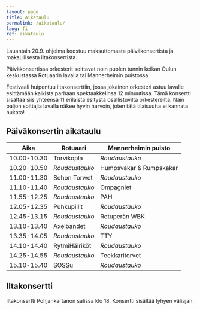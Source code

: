 ```yaml
---
layout: page
title: Aikataulu
permalink: /aikataulu/
lang: fi
ref: aikataulu
---
```

Lauantain 20.9. ohjelma koostuu maksuttomasta päiväkonsertista ja maksullisesta iltakonsertista.

Päiväkonsertissa orkesterit soittavat noin puolen tunnin keikan Oulun keskustassa Rotuaarin lavalla tai Mannerheimin puistossa.

Festivaali huipentuu iltakonserttiin, jossa jokainen orkesteri astuu lavalle esittämään
kaikista parhaan spektaakkelinsa 12 minuutissa. Tämä konsertti sisältää siis yhteensä 11 erilaista esitystä osallistuvilta orkestereilta. Näin paljon soittajia lavalla näkee hyvin harvoin, joten tätä tilaisuutta ei kannata hukata!

## Päiväkonsertin aikataulu

|Aika               | Rotuaari    | Mannerheimin puisto |
| ----              | ----------- | -----------         |
| 10.00-10.30       | Torvikopla          | *Roudaustauko*      |
| 10.20-10.50       | *Roudaustauko*        | Humpsvakar & Rumpskakar |
| 11.00-11.30       | Sohon Torwet    | *Roudaustauko*   |
| 11.10-11.40       | *Roudaustauko*        | Ompagniet |
| 11.55-12.25       | *Roudaustauko*        | PAH |
| 12.05-12.35       | Puhkupillit       | *Roudaustauko*  |
| 12.45-13.15       | *Roudaustauko*   | Retuperän WBK |
| 13.10-13.40       | Axelbandet       | *Roudaustauko* |
| 13.35-14.05       | *Roudaustauko*   | TTY |
| 14.10-14.40       | RytmiHäiriköt       | *Roudaustauko*  |
| 14.25-14.55       | *Roudaustauko*     | Teekkaritorvet |
| 15.10-15.40       | SOSSu       | *Roudaustauko*  |

## Iltakonsertti

Iltakonsertti Pohjankartanon salissa klo 18. Konsertti sisältää lyhyen väliajan.